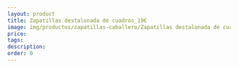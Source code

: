 ```yaml
---
layout: product
title: Zapatillas destalonada de cuadros_19€
image: img/productos/zapatillas-caballero/Zapatillas destalonada de cuadros_19€.webp
price: 
tags: 
description: 
order: 0
---
```

